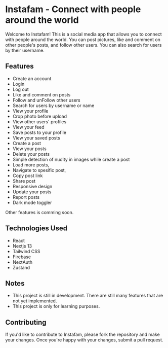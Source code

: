 # Instafam - Connect with people around the world

Welcome to Instafam! This is a social media app that allows you to connect with people around the world. You can post pictures, like and comment on other people's posts, and follow other users. You can also search for users by their username.

## Features

- Create an account
- Login
- Log out
- Like and comment on posts
- Follow and unFollow other users
- Search for users by username or name
- View your profile
- Crop photo before upload
- View other users' profiles
- View your feed
- Save posts to your profile
- View your saved posts
- Create a post
- View your posts
- Delete your posts
- Simple detection of nudity in images while create a post
- Load more posts,
- Navigate to spesific post,
- Copy post link
- Share post
- Responsive design
- Update your posts
- Report posts
- Dark mode toggler

Other features is comming soon.

## Technologies Used

- React
- Nextjs 13
- Tailwind CSS
- Firebase
- NextAuth
- Zustand

## Notes

- This project is still in development. There are still many features that are not yet implemented.
- This project is only for learning purposes.

## Contributing

If you'd like to contribute to Instafam, please fork the repository and make your changes. Once you're happy with your changes, submit a pull request.

